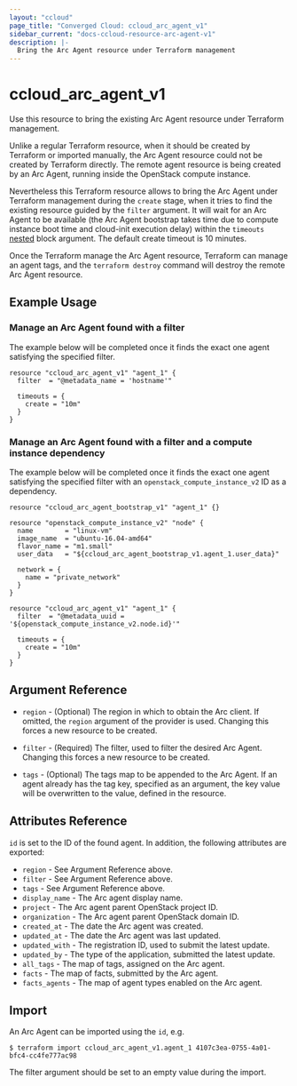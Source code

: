 ```yaml
---
layout: "ccloud"
page_title: "Converged Cloud: ccloud_arc_agent_v1"
sidebar_current: "docs-ccloud-resource-arc-agent-v1"
description: |-
  Bring the Arc Agent resource under Terraform management
---
```


# ccloud\_arc\_agent\_v1

Use this resource to bring the existing Arc Agent resource under Terraform
management.

Unlike a regular Terraform resource, when it should be created by Terraform or
imported manually, the Arc Agent resource could not be created by Terraform
directly. The remote agent resource is being created by an Arc Agent, running
inside the OpenStack compute instance.

Nevertheless this Terraform resource allows to bring the Arc Agent under
Terraform management during the `create` stage, when it tries to find the
existing resource guided by the `filter` argument. It will wait for an Arc Agent
to be available (the Arc Agent bootstrap takes time due to compute instance boot
time and cloud-init execution delay) within the `timeouts`
[nested](/docs/configuration/resources.html#operation-timeouts) block argument.
The default create timeout is 10 minutes.

Once the Terraform manage the Arc Agent resource, Terraform can manage an agent
tags, and the `terraform destroy` command will destroy the remote Arc Agent
resource.

## Example Usage

### Manage an Arc Agent found with a filter

The example below will be completed once it finds the exact one agent
satisfying the specified filter.

```hcl
resource "ccloud_arc_agent_v1" "agent_1" {
  filter  = "@metadata_name = 'hostname'"

  timeouts = {
    create = "10m"
  }
}
```

### Manage an Arc Agent found with a filter and a compute instance dependency

The example below will be completed once it finds the exact one agent
satisfying the specified filter with an `openstack_compute_instance_v2` ID as a
dependency.

```hcl
resource "ccloud_arc_agent_bootstrap_v1" "agent_1" {}

resource "openstack_compute_instance_v2" "node" {
  name        = "linux-vm"
  image_name  = "ubuntu-16.04-amd64"
  flavor_name = "m1.small"
  user_data   = "${ccloud_arc_agent_bootstrap_v1.agent_1.user_data}"

  network = {
    name = "private_network"
  }
}

resource "ccloud_arc_agent_v1" "agent_1" {
  filter  = "@metadata_uuid = '${openstack_compute_instance_v2.node.id}'"

  timeouts = {
    create = "10m"
  }
}
```

## Argument Reference

* `region` - (Optional) The region in which to obtain the Arc client. If
  omitted, the `region` argument of the provider is used. Changing this forces
  a new resource to be created.

* `filter` - (Required) The filter, used to filter the desired Arc Agent.
  Changing this forces a new resource to be created.

* `tags` - (Optional) The tags map to be appended to the Arc Agent. If an agent
  already has the tag key, specified as an argument, the key value will be
  overwritten to the value, defined in the resource.

## Attributes Reference

`id` is set to the ID of the found agent. In addition, the following attributes
are exported:

* `region` - See Argument Reference above.
* `filter` - See Argument Reference above.
* `tags` - See Argument Reference above.
* `display_name` - The Arc agent display name.
* `project` - The Arc agent parent OpenStack project ID.
* `organization` - The Arc agent parent OpenStack domain ID.
* `created_at` - The date the Arc agent was created.
* `updated_at` - The date the Arc agent was last updated.
* `updated_with` - The registration ID, used to submit the latest update.
* `updated_by` - The type of the application, submitted the latest update.
* `all_tags` - The map of tags, assigned on the Arc agent.
* `facts` - The map of facts, submitted by the Arc agent.
* `facts_agents` - The map of agent types enabled on the Arc agent.

## Import

An Arc Agent can be imported using the `id`, e.g.

```
$ terraform import ccloud_arc_agent_v1.agent_1 4107c3ea-0755-4a01-bfc4-cc4fe777ac98
```

The filter argument should be set to an empty value during the import.
